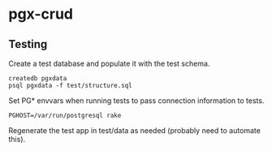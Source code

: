 # pgx-crud

## Testing

Create a test database and populate it with the test schema.

    createdb pgxdata
    psql pgxdata -f test/structure.sql

Set PG* envvars when running tests to pass connection information to tests.

    PGHOST=/var/run/postgresql rake

Regenerate the test app in test/data as needed (probably need to automate this).
